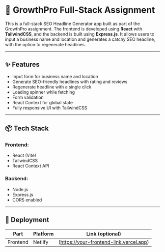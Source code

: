 # 🚀 GrowthPro Full-Stack Assignment

This is a full-stack SEO Headline Generator app built as part of the GrowthPro assignment. The frontend is developed using **React** with **TailwindCSS**, and the backend is built using **Express.js**. It allows users to input a business name and location and generates a catchy SEO headline, with the option to regenerate headlines.

---

## ✨ Features

- Input form for business name and location
- Generate SEO-friendly headlines with rating and reviews
- Regenerate headline with a single click
- Loading spinner while fetching
- Form validation
- React Context for global state
- Fully responsive UI with TailwindCSS

---

## 📦 Tech Stack

### Frontend:
- React (Vite)
- TailwindCSS
- React Context API

### Backend:
- Node.js
- Express.js
- CORS enabled

---

## 🚀 Deployment

| Part       | Platform       | Link (optional)                     |
|------------|----------------|-------------------------------------|
| Frontend   | Netlify | (https://your-frontend-link.vercel.app) |


